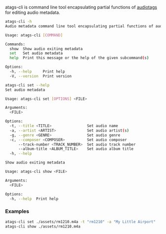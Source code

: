 atags-cli is command line tool encapsulating partial functions of [audiotags](https://docs.rs/audiotags/latest/audiotags) for editing audio metadata.

```bash
atags-cli -h
Audio metadata command line tool encapsulating partial functions of audiotags

Usage: atags-cli [COMMAND]

Commands:
  show  Show audio exiting metadata
  set   Set audio metadata
  help  Print this message or the help of the given subcommand(s)

Options:
  -h, --help     Print help
  -V, --version  Print version
```

```bash
atags-cli set --help
Set audio metadata

Usage: atags-cli set [OPTIONS] <FILE>

Arguments:
  <FILE>

Options:
  -t, --title <TITLE>                Set audio name
  -a, --artist <ARTIST>              Set audio artist(s)
  -g, --genre <GENRE>                Set audio genre
  -c, --composer <COMPOSER>          Set audio composer
      --track-number <TRACK_NUMBER>  Set audio track number
      --album-title <ALBUM_TITLE>    Set audio album title
  -h, --help
```

```bash
Show audio exiting metadata

Usage: atags-cli show <FILE>

Arguments:
  <FILE>

Options:
  -h, --help  Print help
```

### Examples

```bash
atags-cli set ./assets/rm1210.m4a -t "rm1210" -a "My Little Airport"
atags-cli show ./assets/rm1210.m4a
```
